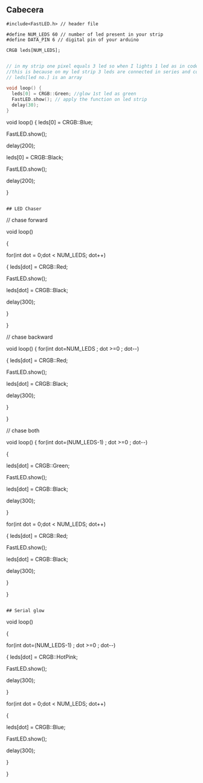 ## Cabecera

```
#include<FastLED.h> // header file

#define NUM_LEDS 60 // number of led present in your strip
#define DATA_PIN 6 // digital pin of your arduino

CRGB leds[NUM_LEDS];
```

```c

// in my strip one pixel equals 3 led so when I lights 1 led as in code 3 leds were glow
//this is because on my led strip 3 leds are connected in series and controlled by ws28111 on 12v
// leds[led no.] is an array

void loop() {
  leds[0] = CRGB::Green; //glow 1st led as green
  FastLED.show(); // apply the function on led strip
  delay(30);
}

```
void loop()
{ leds[0] = CRGB::Blue;

FastLED.show();

delay(200);

leds[0] = CRGB::Black;

FastLED.show();

delay(200);

}
```

## LED Chaser

```
// chase forward

void loop()

{

for(int dot = 0;dot < NUM_LEDS; dot++)

{ leds[dot] = CRGB::Red;

FastLED.show();

leds[dot] = CRGB::Black;

delay(300);

}

}

// chase backward

void loop()
{ for(int dot=NUM_LEDS ; dot >=0 ; dot--)

{ leds[dot] = CRGB::Red;

FastLED.show();

leds[dot] = CRGB::Black;

delay(300);

}

}

// chase both

void loop()
{ for(int dot=(NUM_LEDS-1) ; dot >=0 ; dot--)

{

leds[dot] = CRGB::Green;

FastLED.show();

leds[dot] = CRGB::Black;

delay(300);

}

for(int dot = 0;dot < NUM_LEDS; dot++)

{ leds[dot] = CRGB::Red;

FastLED.show();

leds[dot] = CRGB::Black;

delay(300);

}

}
```

## Serial glow

```
void loop()

{

for(int dot=(NUM_LEDS-1) ; dot >=0 ; dot--)

{ leds[dot] = CRGB::HotPink;

FastLED.show();

delay(300);

}

for(int dot = 0;dot < NUM_LEDS; dot++)

{

leds[dot] = CRGB::Blue;

FastLED.show();

delay(300);

}

}
```
